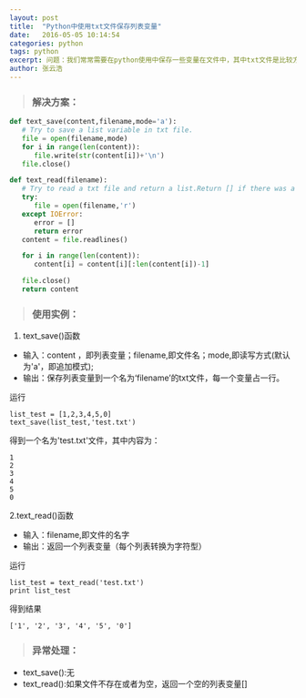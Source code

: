 ```yaml
---
layout: post
title:  "Python中使用txt文件保存列表变量"
date:   2016-05-05 10:14:54
categories: python
tags: python 
excerpt: 问题：我们常常需要在python使用中保存一些变量在文件中，其中txt文件是比较方便的，这篇文章给初学者提供了一个解决方案
author: 张云浩
---
```


> ### 解决方案：

```python
def text_save(content,filename,mode='a'):
   # Try to save a list variable in txt file.
   file = open(filename,mode)
   for i in range(len(content)):
      file.write(str(content[i])+'\n')
   file.close()

def text_read(filename):
   # Try to read a txt file and return a list.Return [] if there was a mistake.
   try:
      file = open(filename,'r')
   except IOError:
      error = []
      return error
   content = file.readlines()

   for i in range(len(content)):
      content[i] = content[i][:len(content[i])-1]

   file.close()
   return content
```

> ### 使用实例：

1. text_save()函数

- 输入：content ，即列表变量；filename,即文件名；mode,即读写方式(默认为'a'，即追加模式);
- 输出：保存列表变量到一个名为‘filename’的txt文件，每一个变量占一行。

运行

```
list_test = [1,2,3,4,5,0]
text_save(list_test,'test.txt')
```

得到一个名为'test.txt'文件，其中内容为：

```
1
2
3
4
5
0

```

2.text_read()函数

- 输入：filename,即文件的名字
- 输出：返回一个列表变量（每个列表转换为字符型）

运行

```
list_test = text_read('test.txt')
print list_test
```

得到结果

```
['1', '2', '3', '4', '5', '0']
```

> ### 异常处理：

- text_save():无
- text_read():如果文件不存在或者为空，返回一个空的列表变量[]

